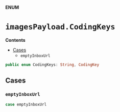**ENUM**

# `imagesPayload.CodingKeys`

**Contents**

- [Cases](#cases)
  - `emptyInboxUrl`

```swift
public enum CodingKeys: String, CodingKey
```

## Cases
### `emptyInboxUrl`

```swift
case emptyInboxUrl
```
